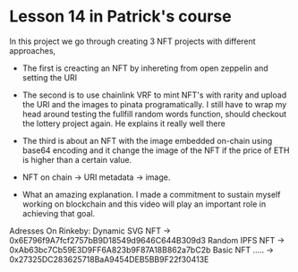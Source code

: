 # Lesson 14 in Patrick's course

In this project we go through creating 3 NFT projects
with different approaches,

- The first is creacting an NFT by inhereting from open zeppelin and setting the URI

- The second is to use chainlink VRF to mint NFT's with rarity and upload the URI and the images to pinata programatically. I still have to wrap my head around testing the fullfill random words function, should checkout the lottery project again. He explains it really well there

- The third is about an NFT with the image embedded on-chain using base64 encoding and it change the image of the NFT if the price of ETH is higher than a certain value.

- NFT on chain -> URI metadata -> image.

- What an amazing explanation. I made a commitment to sustain myself working on blockchain and this video will play an important role in achieving that goal.

Adresses On Rinkeby:
Dynamic SVG NFT -> 0x6E796f9A7fcf2757bB9D18549d9646C644B309d3
Random IPFS NFT -> 0xAb63bc7Cb59E3D9FF6A823b9F87A18B862a7bC2b
Basic NFT ..... -> 0x27325DC283625718BaA9454DEB5BB9F22f30413E
